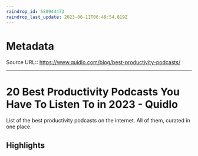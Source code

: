 ```yaml
---
raindrop_id: 580944473
raindrop_last_update: 2023-06-11T06:49:54.819Z
---
```


# Metadata
Source URL:: https://www.quidlo.com/blog/best-productivity-podcasts/


---
# 20 Best Productivity Podcasts You Have To Listen To in 2023 - Quidlo

List of the best productivity podcasts on the internet. All of them, curated in one place.

## Highlights
